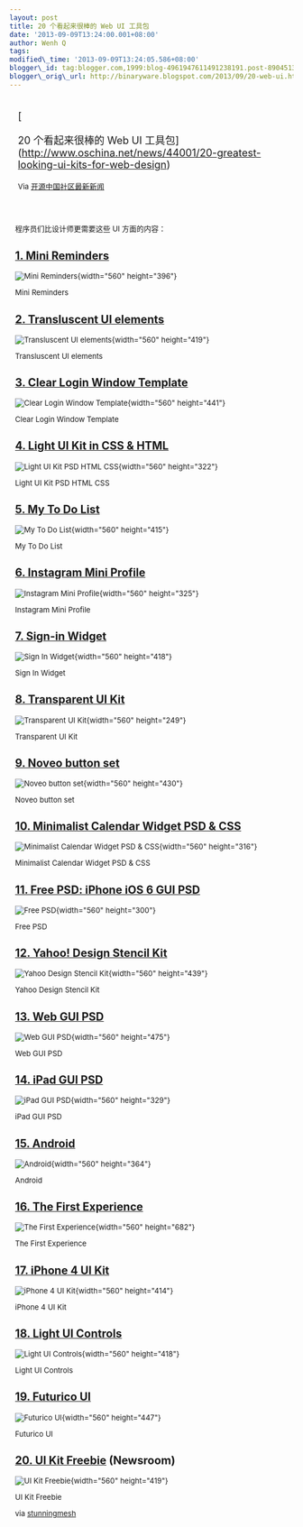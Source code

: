 ```yaml
--- 
layout: post 
title: 20 个看起来很棒的 Web UI 工具包 
date: '2013-09-09T13:24:00.001+08:00' 
author: Wenh Q
tags:
modified\_time: '2013-09-09T13:24:05.586+08:00' 
blogger\_id: tag:blogger.com,1999:blog-4961947611491238191.post-8904513304043521227
blogger\_orig\_url: http://binaryware.blogspot.com/2013/09/20-web-ui.html
---
```

<div style="margin: 10px; padding: 5px;">

<div style="font-size: 18px;">

[

20 个看起来很棒的 Web UI
工具包](http://www.oschina.net/news/44001/20-greatest-looking-ui-kits-for-web-design)

</div>

<div style="font-size: 13px;">

Via [开源中国社区最新新闻](http://www.oschina.net/?from=rss)

</div>

</div>

<div style="font-size: 13px; padding: 15px 0 10px 10px;">

程序员们比设计师更需要这些 UI 方面的内容：

[1. Mini Reminders](http://365psd.com/day/3-176/)
-------------------------------------------------

![Mini
Reminders](http://static.oschina.net/uploads/img/201309/08082240_1LhA.jpg){width="560"
height="396"}

Mini Reminders

[2. Transluscent UI elements](http://pixelsdaily.com/resources/photoshop/psds/transluscent-ui-elements/)
--------------------------------------------------------------------------------------------------------

![Transluscent UI
elements](http://static.oschina.net/uploads/img/201309/08082240_PGKT.jpg){width="560"
height="419"}

Transluscent UI elements

[3. Clear Login Window Template](http://medialoot.com/item/clear-login-window-template/)
----------------------------------------------------------------------------------------

![Clear Login Window
Template](http://static.oschina.net/uploads/img/201309/08082241_IvFN.jpg){width="560"
height="441"}

Clear Login Window Template

[4. Light UI Kit in CSS & HTML](http://pixelsdaily.com/resources/html-css/light-ui-kit-in-css-html/)
----------------------------------------------------------------------------------------------------

![Light UI Kit PSD HTML
CSS](http://static.oschina.net/uploads/img/201309/08082241_qFo3.jpg){width="560"
height="322"}

Light UI Kit PSD HTML CSS

[5. My To Do List](http://365psd.com/day/3-159/)
------------------------------------------------

![My To Do
List](http://static.oschina.net/uploads/img/201309/08082242_murm.jpg){width="560"
height="415"}

My To Do List

[6. Instagram Mini Profile](http://365psd.com/day/3-151/)
---------------------------------------------------------

![Instagram Mini
Profile](http://static.oschina.net/uploads/img/201309/08082242_ZwAw.jpg){width="560"
height="325"}

Instagram Mini Profile

[7. Sign-in Widget](http://www.icondeposit.com/design:121)
----------------------------------------------------------

![Sign In
Widget](http://static.oschina.net/uploads/img/201309/08082243_Cs0p.jpg){width="560"
height="418"}

Sign In Widget

[8. Transparent UI Kit](http://365psd.com/day/3-38/)
----------------------------------------------------

![Transparent UI
Kit](http://static.oschina.net/uploads/img/201309/08082244_wKeI.jpg){width="560"
height="249"}

Transparent UI Kit

[9. Noveo button set](http://www.icondeposit.com/design:118)
------------------------------------------------------------

![Noveo button
set](http://static.oschina.net/uploads/img/201309/08082244_gn1j.jpg){width="560"
height="430"}

Noveo button set

[10. Minimalist Calendar Widget PSD & CSS](http://pixelsdaily.com/resources/photoshop/psds/psd-a-minimalist-calendar-widget/)
-----------------------------------------------------------------------------------------------------------------------------

![Minimalist Calendar Widget PSD &
CSS](http://static.oschina.net/uploads/img/201309/08082245_GEBG.jpg){width="560"
height="316"}

Minimalist Calendar Widget PSD & CSS

[11. Free PSD: iPhone iOS 6 GUI PSD](http://freeuikits.com/free-psd-iphone-ios-6-gui-psd/)
------------------------------------------------------------------------------------------

![Free
PSD](http://static.oschina.net/uploads/img/201309/08082245_RKbb.jpg){width="560"
height="300"}

Free PSD

[12. Yahoo! Design Stencil Kit](http://developer.yahoo.com/ypatterns/about/stencils/)
-------------------------------------------------------------------------------------

![Yahoo Design Stencil
Kit](http://static.oschina.net/uploads/img/201309/08082246_hIJW.jpg){width="560"
height="439"}

Yahoo Design Stencil Kit

[13. Web GUI PSD](http://www.hongkiat.com/blog/web-gui-psd/)
------------------------------------------------------------

![Web GUI
PSD](http://static.oschina.net/uploads/img/201309/08082247_hZlY.jpg){width="560"
height="475"}

Web GUI PSD

[14. iPad GUI PSD](http://www.teehanlax.com/blog/ipad-gui-psd-retina-display/)
------------------------------------------------------------------------------

![iPad GUI
PSD](http://static.oschina.net/uploads/img/201309/08082248_rG4j.jpg){width="560"
height="329"}

iPad GUI PSD

[15. Android](http://www.matcheck.cz/androidguipsd/)
----------------------------------------------------

![Android](http://static.oschina.net/uploads/img/201309/08082248_60tq.jpg){width="560"
height="364"}

Android

[16. The First Experience](http://designmoo.com/7630/the-first-experience/)
---------------------------------------------------------------------------

![The First
Experience](http://static.oschina.net/uploads/img/201309/08082249_O7Z9.jpg){width="560"
height="682"}

The First Experience

[17. iPhone 4 UI Kit](http://dribbble.com/shots/522099-iPhone-4-UI-Kit-PSD)
---------------------------------------------------------------------------

![iPhone 4 UI
Kit](http://static.oschina.net/uploads/img/201309/08082249_16yb.jpg){width="560"
height="414"}

iPhone 4 UI Kit

[18. Light UI Controls](http://dribbble.com/shots/868558-Light-UI-Controls-PSD)
-------------------------------------------------------------------------------

![Light UI
Controls](http://static.oschina.net/uploads/img/201309/08082250_4SkM.jpg){width="560"
height="418"}

Light UI Controls

[19. Futurico UI](http://designmodo.com/futurico/)
--------------------------------------------------

![Futurico
UI](http://static.oschina.net/uploads/img/201309/08082251_u9y9.jpg){width="560"
height="447"}

Futurico UI

[20. UI Kit Freebie](http://dribbble.com/shots/696851-UI-Kit-Freebie-Newsroom) (Newsroom)
-----------------------------------------------------------------------------------------

![UI Kit
Freebie](http://static.oschina.net/uploads/img/201309/08082253_K1UA.jpg){width="560"
height="419"}

UI Kit Freebie

via
[stunningmesh](http://www.stunningmesh.com/2013/07/20-greatest-looking-ui-kits-for-web-design/)

</div>
